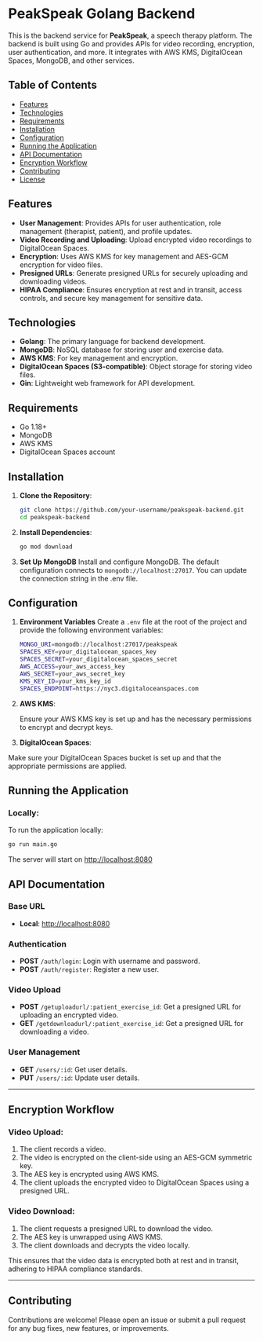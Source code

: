 # PeakSpeak Golang Backend

This is the backend service for **PeakSpeak**, a speech therapy platform. The backend is built using Go and provides APIs for video recording, encryption, user authentication, and more. It integrates with AWS KMS, DigitalOcean Spaces, MongoDB, and other services.

## Table of Contents

- [Features](#features)
- [Technologies](#technologies)
- [Requirements](#requirements)
- [Installation](#installation)
- [Configuration](#configuration)
- [Running the Application](#running-the-application)
- [API Documentation](#api-documentation)
- [Encryption Workflow](#encryption-workflow)
- [Contributing](#contributing)
- [License](#license)

## Features

- **User Management**: Provides APIs for user authentication, role management (therapist, patient), and profile updates.
- **Video Recording and Uploading**: Upload encrypted video recordings to DigitalOcean Spaces.
- **Encryption**: Uses AWS KMS for key management and AES-GCM encryption for video files.
- **Presigned URLs**: Generate presigned URLs for securely uploading and downloading videos.
- **HIPAA Compliance**: Ensures encryption at rest and in transit, access controls, and secure key management for sensitive data.

## Technologies

- **Golang**: The primary language for backend development.
- **MongoDB**: NoSQL database for storing user and exercise data.
- **AWS KMS**: For key management and encryption.
- **DigitalOcean Spaces (S3-compatible)**: Object storage for storing video files.
- **Gin**: Lightweight web framework for API development.

## Requirements

- Go 1.18+
- MongoDB
- AWS KMS
- DigitalOcean Spaces account

## Installation

1. **Clone the Repository**:

   ```bash
   git clone https://github.com/your-username/peakspeak-backend.git
   cd peakspeak-backend
   ```

2. **Install Dependencies**:
   ```bash
   go mod download
   ```
   
3. **Set Up MongoDB**
   Install and configure MongoDB. The default configuration connects to ```mongodb://localhost:27017```. You can update the connection string in the .env file.

## Configuration

1. **Environment Variables**
   Create a ```.env``` file at the root of the project and provide the following environment variables:

   ```bash
   MONGO_URI=mongodb://localhost:27017/peakspeak
   SPACES_KEY=your_digitalocean_spaces_key
   SPACES_SECRET=your_digitalocean_spaces_secret
   AWS_ACCESS=your_aws_access_key
   AWS_SECRET=your_aws_secret_key
   KMS_KEY_ID=your_kms_key_id
   SPACES_ENDPOINT=https://nyc3.digitaloceanspaces.com
   ```
2. **AWS KMS**:

   Ensure your AWS KMS key is set up and has the necessary permissions to encrypt and decrypt keys.
   
3. **DigitalOcean Spaces**:
   
  Make sure your DigitalOcean Spaces bucket is set up and that the appropriate permissions are applied.

## Running the Application

### Locally:

To run the application locally:

```bash
go run main.go
```
The server will start on [http://localhost:8080](http://localhost:8080)

## API Documentation

### Base URL
- **Local**: [http://localhost:8080](http://localhost:8080)

### Authentication
- **POST** `/auth/login`: Login with username and password.
- **POST** `/auth/register`: Register a new user.

### Video Upload
- **POST** `/getuploadurl/:patient_exercise_id`: Get a presigned URL for uploading an encrypted video.
- **GET** `/getdownloadurl/:patient_exercise_id`: Get a presigned URL for downloading a video.

### User Management
- **GET** `/users/:id`: Get user details.
- **PUT** `/users/:id`: Update user details.

---

## Encryption Workflow

### Video Upload:
1. The client records a video.
2. The video is encrypted on the client-side using an AES-GCM symmetric key.
3. The AES key is encrypted using AWS KMS.
4. The client uploads the encrypted video to DigitalOcean Spaces using a presigned URL.

### Video Download:
1. The client requests a presigned URL to download the video.
2. The AES key is unwrapped using AWS KMS.
3. The client downloads and decrypts the video locally.

This ensures that the video data is encrypted both at rest and in transit, adhering to HIPAA compliance standards.

---

## Contributing

Contributions are welcome! Please open an issue or submit a pull request for any bug fixes, new features, or improvements.
